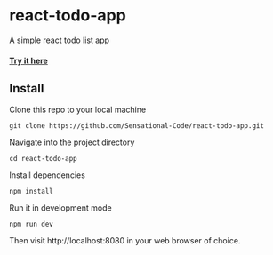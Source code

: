 # react-todo-app
A simple react todo list app

#### [Try it here](https://sensational-code.github.io/react-todo-app/)

## Install
Clone this repo to your local machine
```
git clone https://github.com/Sensational-Code/react-todo-app.git
```
Navigate into the project directory
```
cd react-todo-app
```
Install dependencies
```
npm install
```
Run it in development mode
```
npm run dev
```
Then visit http://localhost:8080 in your web browser of choice.
